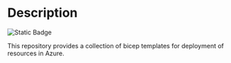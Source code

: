 # Description
![Static Badge](https://img.shields.io/badge/Bicep-0.27.1-blue)  

This repository provides a collection of bicep templates for deployment of resources in Azure.